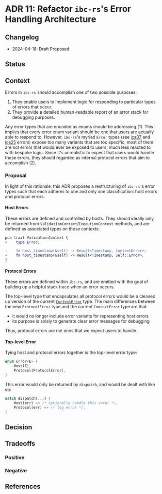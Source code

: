 # ADR 11: Refactor `ibc-rs`'s Error Handling Architecture

## Changelog

- 2024-04-18: Draft Proposed

## Status

## Context

Errors in `ibc-rs` should accomplish one of two possible purposes:

1. They enable users to implement logic for responding to particular types of errors that occur.
2. They provide a detailed human-readable report of an error stack for debugging purposes.

Any error types that are encoded as enums should be addressing (1). This implies that every error enum variant should
be one that users are actually able to respond to. However, `ibc-rs`'s myriad `Error` types (see [ics07][ics07-error] and [ics25][ics25-error] errors) expose
too many variants that are too specific; most of them are not errors that would ever be exposed to users, much less
reacted to with bespoke logic. Since it's unrealistic to expect that users would handle these errors, they should regarded
as internal protocol errors that aim to accomplish (2).

### Proposal

In light of this rationale, this ADR proposes a restructuring of `ibc-rs`'s error types such
that each adheres to one and only one classification: host errors and protocol errors.

#### Host Errors

These errors are defined and controlled by hosts. They should ideally only be returned
from `ValidationContext`/`ExecutionContext` methods, and are defined as associated
types on those contexts:

```diff
pub trait ValidationContext {
+    type Error;

-    fn host_timestamp(&self) -> Result<Timestamp, ContextError>;
+    fn host_timestamp(&self) -> Result<Timestamp, Self::Error>;
}
```

#### Protocol Errors

These errors are defined within `ibc-rs`, and are emitted with the goal of building
up a helpful stack trace when an error occurs.

The top-level type that encapsulates all protocol errors would be a cleaned up version
of the current [`ContextError`][context-error] type. The main differences between
the new `ProtocolError` type and the current `ContextError` type are that:

- it would no longer include error variants for representing host errors
- its purpose is solely to generate clear error messages for debugging

Thus, protocol errors are not ones that we expect users to handle.

#### Top-level Error

Tying host and protocol errors together is the top-level error type:

```rust
enum Error<E> {
    Host(E),
    Protocol(ProtocolError),
}
```

This error would only be returned by `dispatch`, and would be dealt with like so:

```rust
match dispatch(...) {
    Host(err) => /* optionally handle this error */,
    Protocol(err) => /* log error */,
}
```

## Decision

## Tradeoffs

### Positive

### Negative

## References

[ics07-error]: https://github.com/cosmos/ibc-rs/blob/4ea4dcb863efa12f5628a05588e2207112035e4a/ibc-clients/ics07-tendermint/types/src/error.rs#L19
[ics25-error]: https://github.com/cosmos/ibc-rs/blob/4ea4dcb863efa12f5628a05588e2207112035e4a/ibc-core/ics25-handler/types/src/events.rs#L16
[context-error]: https://github.com/cosmos/ibc-rs/blob/3a4acfd64d80277808ba0e8cc5ff1c50ca6f7966/crates/ibc/src/core/context.rs#L74
